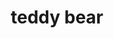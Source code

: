 ---
layout: activities
title: teddy bear
emoji: teddy_bear
permalink: 🧸.html
image: assets/img/3moji/teddy_bear.png
---
